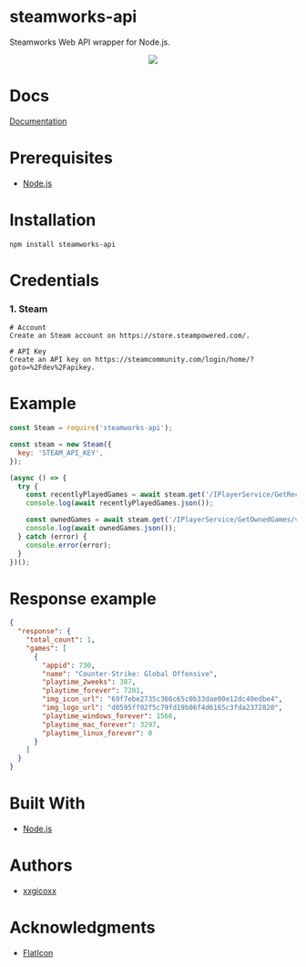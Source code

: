 # steamworks-api
Steamworks Web API wrapper for Node.js.

<p align="center">
  <img src="assets/imgs/steam.png">
</p>

# Docs
[Documentation](https://partner.steamgames.com/doc/webapi)

# Prerequisites
* [Node.js](https://nodejs.org/en/)

# Installation
````
npm install steamworks-api
````

# Credentials
### 1. Steam
````
# Account
Create an Steam account on https://store.steampowered.com/.

# API Key
Create an API key on https://steamcommunity.com/login/home/?goto=%2Fdev%2Fapikey.
````

# Example
```javascript
const Steam = require('steamworks-api');

const steam = new Steam({
  key: 'STEAM_API_KEY',
});

(async () => {
  try {
    const recentlyPlayedGames = await steam.get('/IPlayerService/GetRecentlyPlayedGames/v1/', { steamid: '76561198027639832' });
    console.log(await recentlyPlayedGames.json());

    const ownedGames = await steam.get('/IPlayerService/GetOwnedGames/v1/', { steamid: '76561198027639832' });
    console.log(await ownedGames.json());
  } catch (error) {
    console.error(error);
  }
})();
```

# Response example
````json
{ 
  "response": { 
    "total_count": 1, 
    "games": [
      {
        "appid": 730,
        "name": "Counter-Strike: Global Offensive",
        "playtime_2weeks": 387,
        "playtime_forever": 7201,
        "img_icon_url": "69f7ebe2735c366c65c0b33dae00e12dc40edbe4",
        "img_logo_url": "d0595ff02f5c79fd19b06f4d6165c3fda2372820",
        "playtime_windows_forever": 1566,
        "playtime_mac_forever": 3297,
        "playtime_linux_forever": 0
      }
    ]
  }
}
````

# Built With
* [Node.js](https://nodejs.org/en/)

# Authors
* [xxgicoxx](https://github.com/xxgicoxx)

# Acknowledgments
* [FlatIcon](https://www.flaticon.com/)